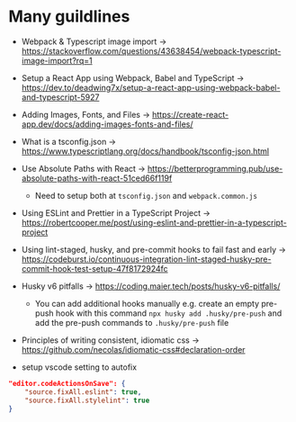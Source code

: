 # Many guildlines

- Webpack & Typescript image import -> https://stackoverflow.com/questions/43638454/webpack-typescript-image-import?rq=1
- Setup a React App using Webpack, Babel and TypeScript -> https://dev.to/deadwing7x/setup-a-react-app-using-webpack-babel-and-typescript-5927
- Adding Images, Fonts, and Files -> https://create-react-app.dev/docs/adding-images-fonts-and-files/
- What is a tsconfig.json -> https://www.typescriptlang.org/docs/handbook/tsconfig-json.html
- Use Absolute Paths with React -> https://betterprogramming.pub/use-absolute-paths-with-react-51ced66f119f
    - Need to setup both at `tsconfig.json` and `webpack.common.js`
- Using ESLint and Prettier in a TypeScript Project -> https://robertcooper.me/post/using-eslint-and-prettier-in-a-typescript-project
- Using lint-staged, husky, and pre-commit hooks to fail fast and early -> https://codeburst.io/continuous-integration-lint-staged-husky-pre-commit-hook-test-setup-47f8172924fc
- Husky v6 pitfalls -> https://coding.maier.tech/posts/husky-v6-pitfalls/
    - You can add additional hooks manually e.g. create an empty pre-push hook with this command `npx husky add .husky/pre-push` and add the pre-push commands to `.husky/pre-push` file
- Principles of writing consistent, idiomatic css -> https://github.com/necolas/idiomatic-css#declaration-order

- setup vscode setting to autofix
```json
"editor.codeActionsOnSave": {
    "source.fixAll.eslint": true,
    "source.fixAll.stylelint": true
}
```